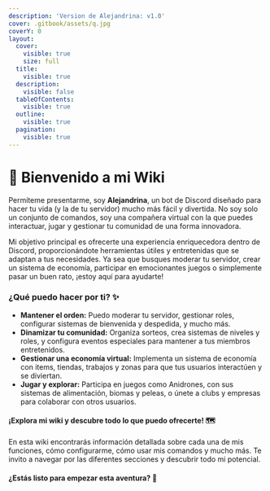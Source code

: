 ```yaml
---
description: 'Version de Alejandrina: v1.0'
cover: .gitbook/assets/q.jpg
coverY: 0
layout:
  cover:
    visible: true
    size: full
  title:
    visible: true
  description:
    visible: false
  tableOfContents:
    visible: true
  outline:
    visible: true
  pagination:
    visible: true
---
```


# 🎀 Bienvenido a mi Wiki

Permíteme presentarme, soy **Alejandrina**, un bot de Discord diseñado para hacer tu vida (y la de tu servidor) mucho más fácil y divertida. No soy solo un conjunto de comandos, soy una compañera virtual con la que puedes interactuar, jugar y gestionar tu comunidad de una forma innovadora.

Mi objetivo principal es ofrecerte una experiencia enriquecedora dentro de Discord, proporcionándote herramientas útiles y entretenidas que se adaptan a tus necesidades. Ya sea que busques moderar tu servidor, crear un sistema de economía, participar en emocionantes juegos o simplemente pasar un buen rato, ¡estoy aquí para ayudarte!

### **¿Qué puedo hacer por ti?** ✨

* **Mantener el orden:** Puedo moderar tu servidor, gestionar roles, configurar sistemas de bienvenida y despedida, y mucho más.
* **Dinamizar tu comunidad:** Organiza sorteos, crea sistemas de niveles y roles, y configura eventos especiales para mantener a tus miembros entretenidos.
* **Gestionar una economía virtual:** Implementa un sistema de economía con items, tiendas, trabajos y zonas para que tus usuarios interactúen y se diviertan.
* **Jugar y explorar:** Participa en juegos como Anidrones, con sus sistemas de alimentación, biomas y peleas, o únete a clubs y empresas para colaborar con otros usuarios.

#### **¡Explora mi wiki y descubre todo lo que puedo ofrecerte!** 🗺️

En esta wiki encontrarás información detallada sobre cada una de mis funciones, cómo configurarme, cómo usar mis comandos y mucho más. Te invito a navegar por las diferentes secciones y descubrir todo mi potencial.

#### **¿Estás listo para empezar esta aventura?** 🚀
